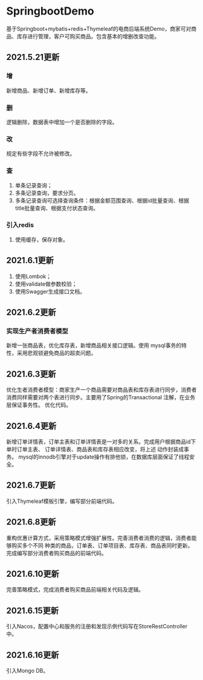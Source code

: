 # SpringbootDemo
基于Springboot+mybatis+redis+Thymeleaf的电商后端系统Demo，商家可对商品、库存进行管理，客户可购买商品。包含基本的增删改查功能。
## 2021.5.21更新
### 增
新增商品、新增订单、新增库存等。
### 删
逻辑删除，数据表中增加一个是否删除的字段。
### 改
规定有些字段不允许被修改。
### 查
1. 单条记录查询；
2. 多条记录查询，要求分页。
3. 多条记录查询可选择查询条件：根据金额范围查询、根据id批量查询、根据title批量查询、根据支付状态查询。
### 引入redis
1. 使用缓存，保存对象。
## 2021.6.1更新
1. 使用Lombok；
2. 使用validate做参数校验；
3. 使用Swagger生成接口文档。
## 2021.6.2更新
### 实现生产者消费者模型
新增一张商品表，优化库存表，新增商品相关接口逻辑。使用 mysql事务的特性，采用悲观锁避免商品的超卖问题。
## 2021.6.3更新
优化生者消费者模型：商家生产一个商品需要对商品表和库存表进行同步，消费者消费同样需要对两个表进行同步。主要用了Spring的Transactional
注解，在业务层保证事务性。
优化代码。
## 2021.6.4更新
新增订单详情表，订单主表和订单详情表是一对多的关系。完成用户根据商品id下单时订单主表、 订单详情表、商品表和库存表相应改变，将上述
动作封装成事务。
mysql的innodb引擎对于update操作有排他锁，在数据库层面保证了线程安全。
## 2021.6.7更新
引入Thymeleaf模板引擎，编写部分前端代码。
## 2021.6.8更新
重构优惠计算方式，采用策略模式增强扩展性。完善消费者消费的逻辑，消费者能够购买多个不同
种类的商品，订单表、订单项目表、库存表、商品表同时更新。完成编写部分消费者购买商品的前端代码。
## 2021.6.10更新
完善策略模式，完成消费者购买商品前端相关代码及逻辑。
## 2021.6.15更新
引入Nacos，配置中心和服务的注册和发现示例代码写在StoreRestController中。
## 2021.6.16更新
引入Mongo DB。